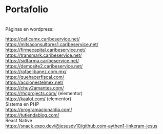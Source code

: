 <h1>Portafolio</h1><br>
Páginas en wordpress:<br>


https://caficamx.caribeservice.net/<br>
https://mitsaconsultores1.caribeservice.net/<br>
https://firmecapital.caribeservice.net/<br>
https://transmark.caribeservice.net/<br>
https://sidfarma.caribeservice.net/<br>
https://demosite2.caribeservice.net/<br>
https://rafaelibanez.com.mx/<br>
https://quehacerfiscal.com/<br>
https://accionestelmex.net/<br>
https://chuy2amantes.com/<br>
https://rhcprojects.com/ (elementor)<br>
https://kaalot.com/ (elementor)<br>
Sistema en PHP<br>
https://programacionaldia.com/<br>
https://tutiendablog.com/<br>
React Native<br>
https://snack.expo.dev/@jesusdv10/github.com-aythen1-linkeram-jesus<br>

